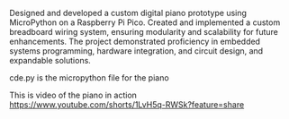 Designed and developed a custom digital piano prototype using MicroPython on a Raspberry Pi Pico. Created and implemented a custom breadboard wiring system, ensuring modularity and scalability for future enhancements. The project demonstrated proficiency in embedded systems programming, hardware integration, and circuit design, and expandable solutions.

cde.py is the micropython file for the piano

This is video of the piano in action
https://www.youtube.com/shorts/1LvH5q-RWSk?feature=share

